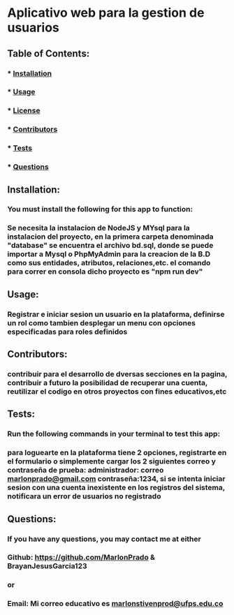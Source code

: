 # Aplicativo web para la gestion de usuarios

  ##  
  ### 

  ## Table of Contents:
  ###  * [Installation](#installation)
  ###  * [Usage](#usage)
  ###  * [License](#license)
  ###  * [Contributors](#contributors)
  ###  * [Tests](#tests)
  ###  * [Questions](#questions)

  ## Installation:
  ### You must install the following for this app to function:
  ### Se necesita la instalacion de NodeJS y MYsql para la instalacion del proyecto, en la primera carpeta denominada "database" se encuentra el archivo bd.sql, donde se puede importar a Mysql o PhpMyAdmin para la creacion de la B.D como sus entidades, atributos, relaciones,etc. el comando para correr en consola dicho proyecto es "npm run dev"

  ## Usage:
  ### Registrar e iniciar sesion un usuario en la plataforma, definirse un rol como tambien desplegar un menu con opciones especificadas para roles definidos

  ## Contributors:
  ### contribuir para el desarrollo de dversas secciones en la pagina, contribuir a futuro la posibilidad de recuperar una cuenta, reutilizar el codigo en otros proyectos con fines educativos,etc

  ## Tests:
  ### Run the following commands in your terminal to test this app:
  ### para loguearte en la plataforma tiene 2 opciones, registrarte en el formulario o simplemente cargar los 2 siguientes correo y contraseña de prueba: administrador: correo marlonprado@gmail.com contraseña:1234, si se intenta iniciar sesion con una cuenta inexistente en los registros del sistema, notificara un error de usuarios no registrado

  ## Questions:
  ### If you have any questions, you may contact me at either
  ### Github: https://github.com/MarlonPrado & BrayanJesusGarcia123
  ### or
  ### Email: Mi correo educativo es marlonstivenprod@ufps.edu.co

